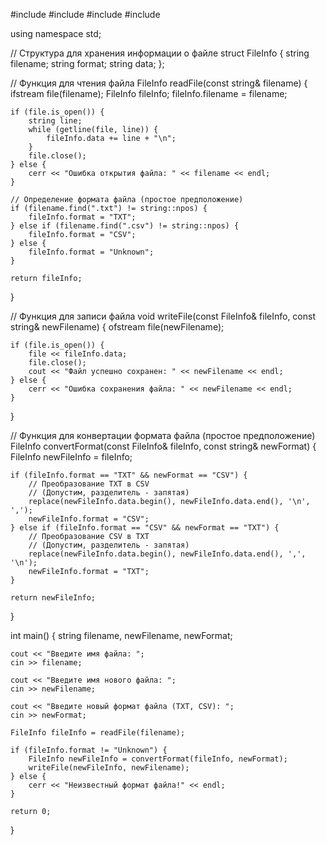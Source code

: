 #include <iostream>
#include <fstream>
#include <string>
#include <vector>

using namespace std;

// Структура для хранения информации о файле
struct FileInfo {
    string filename;
    string format;
    string data;
};

// Функция для чтения файла
FileInfo readFile(const string& filename) {
    ifstream file(filename);
    FileInfo fileInfo;
    fileInfo.filename = filename;

    if (file.is_open()) {
        string line;
        while (getline(file, line)) {
            fileInfo.data += line + "\n";
        }
        file.close();
    } else {
        cerr << "Ошибка открытия файла: " << filename << endl;
    }

    // Определение формата файла (простое предположение)
    if (filename.find(".txt") != string::npos) {
        fileInfo.format = "TXT";
    } else if (filename.find(".csv") != string::npos) {
        fileInfo.format = "CSV";
    } else {
        fileInfo.format = "Unknown";
    }

    return fileInfo;
}

// Функция для записи файла
void writeFile(const FileInfo& fileInfo, const string& newFilename) {
    ofstream file(newFilename);

    if (file.is_open()) {
        file << fileInfo.data;
        file.close();
        cout << "Файл успешно сохранен: " << newFilename << endl;
    } else {
        cerr << "Ошибка сохранения файла: " << newFilename << endl;
    }
}

// Функция для конвертации формата файла (простое предположение)
FileInfo convertFormat(const FileInfo& fileInfo, const string& newFormat) {
    FileInfo newFileInfo = fileInfo;

    if (fileInfo.format == "TXT" && newFormat == "CSV") {
        // Преобразование TXT в CSV
        // (Допустим, разделитель - запятая)
        replace(newFileInfo.data.begin(), newFileInfo.data.end(), '\n', ',');
        newFileInfo.format = "CSV";
    } else if (fileInfo.format == "CSV" && newFormat == "TXT") {
        // Преобразование CSV в TXT
        // (Допустим, разделитель - запятая)
        replace(newFileInfo.data.begin(), newFileInfo.data.end(), ',', '\n');
        newFileInfo.format = "TXT";
    }

    return newFileInfo;
}

int main() {
    string filename, newFilename, newFormat;

    cout << "Введите имя файла: ";
    cin >> filename;

    cout << "Введите имя нового файла: ";
    cin >> newFilename;

    cout << "Введите новый формат файла (TXT, CSV): ";
    cin >> newFormat;

    FileInfo fileInfo = readFile(filename);

    if (fileInfo.format != "Unknown") {
        FileInfo newFileInfo = convertFormat(fileInfo, newFormat);
        writeFile(newFileInfo, newFilename);
    } else {
        cerr << "Неизвестный формат файла!" << endl;
    }

    return 0;
}

